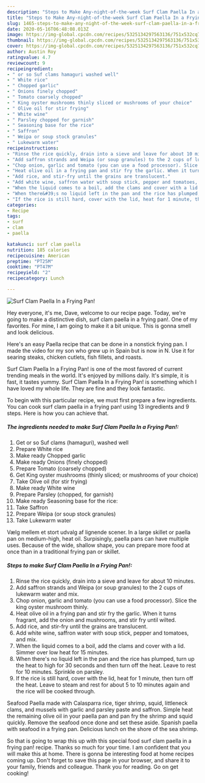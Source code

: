 ```yaml
---
description: "Steps to Make Any-night-of-the-week Surf Clam Paella In a Frying Pan!"
title: "Steps to Make Any-night-of-the-week Surf Clam Paella In a Frying Pan!"
slug: 1465-steps-to-make-any-night-of-the-week-surf-clam-paella-in-a-frying-pan
date: 2020-05-16T06:48:08.013Z
image: https://img-global.cpcdn.com/recipes/5325134297563136/751x532cq70/surf-clam-paella-in-a-frying-pan-recipe-main-photo.jpg
thumbnail: https://img-global.cpcdn.com/recipes/5325134297563136/751x532cq70/surf-clam-paella-in-a-frying-pan-recipe-main-photo.jpg
cover: https://img-global.cpcdn.com/recipes/5325134297563136/751x532cq70/surf-clam-paella-in-a-frying-pan-recipe-main-photo.jpg
author: Austin Roy
ratingvalue: 4.7
reviewcount: 9
recipeingredient:
- " or so Suf clams hamaguri washed well"
- " White rice"
- " Chopped garlic"
- " Onions finely chopped"
- " Tomato coarsely chopped"
- " King oyster mushrooms thinly sliced or mushrooms of your choice"
- " Olive oil for stir frying"
- " White wine"
- " Parsley chopped for garnish"
- " Seasoning base for the rice"
- " Saffron"
- " Weipa or soup stock granules"
- " Lukewarm water"
recipeinstructions:
- "Rinse the rice quickly, drain into a sieve and leave for about 10 minutes."
- "Add saffron strands and Weipa (or soup granules) to the 2 cups of lukewarm water and mix."
- "Chop onion, garlic and tomato (you can use a food processor). Slice the king oyster mushroom thinly."
- "Heat olive oil in a frying pan and stir fry the garlic. When it turns fragrant, add the onion and mushrooms, and stir fry until wilted."
- "Add rice, and stir-fry until the grains are translucent."
- "Add white wine, saffron water with soup stick, pepper and tomatoes, and mix."
- "When the liquid comes to a boil, add the clams and cover with a lid. Simmer over low heat for 15 minutes."
- "When there&#39;s no liquid left in the pan and the rice has plumped, turn up the heat to high for 30 seconds and then turn off the heat. Leave to rest for 10 minutes. Sprinkle on parsley."
- "If the rice is still hard, cover with the lid, heat for 1 minute, then turn off the heat. Leave to steam and rest for about 5 to 10 minutes again and the rice will be cooked through."
categories:
- Recipe
tags:
- surf
- clam
- paella

katakunci: surf clam paella 
nutrition: 185 calories
recipecuisine: American
preptime: "PT25M"
cooktime: "PT47M"
recipeyield: "2"
recipecategory: Lunch

---
```



![Surf Clam Paella In a Frying Pan!](https://img-global.cpcdn.com/recipes/5325134297563136/751x532cq70/surf-clam-paella-in-a-frying-pan-recipe-main-photo.jpg)

Hey everyone, it's me, Dave, welcome to our recipe page. Today, we're going to make a distinctive dish, surf clam paella in a frying pan!. One of my favorites. For mine, I am going to make it a bit unique. This is gonna smell and look delicious.

Here&#39;s an easy Paella recipe that can be done in a nonstick frying pan. I made the video for my son who grew up in Spain but is now in N. Use it for searing steaks, chicken cutlets, fish fillets, and roasts.

Surf Clam Paella In a Frying Pan! is one of the most favored of current trending meals in the world. It's enjoyed by millions daily. It's simple, it is fast, it tastes yummy. Surf Clam Paella In a Frying Pan! is something which I have loved my whole life. They are fine and they look fantastic.


To begin with this particular recipe, we must first prepare a few ingredients. You can cook surf clam paella in a frying pan! using 13 ingredients and 9 steps. Here is how you can achieve that.

<!--inarticleads1-->

##### The ingredients needed to make Surf Clam Paella In a Frying Pan!:

1. Get  or so Suf clams (hamaguri), washed well
1. Prepare  White rice
1. Make ready  Chopped garlic
1. Make ready  Onions (finely chopped)
1. Prepare  Tomato (coarsely chopped)
1. Get  King oyster mushrooms (thinly sliced; or mushrooms of your choice)
1. Take  Olive oil (for stir frying)
1. Make ready  White wine
1. Prepare  Parsley (chopped, for garnish)
1. Make ready  Seasoning base for the rice:
1. Take  Saffron
1. Prepare  Weipa (or soup stock granules)
1. Take  Lukewarm water


Vælg mellem et stort udvalg af lignende scener. In a large skillet or paella pan on medium-high, heat oil. Surpisingly, paella pans can have multiple uses. Because of the wide, shallow shape, you can prepare more food at once than in a traditional frying pan or skillet. 

<!--inarticleads2-->

##### Steps to make Surf Clam Paella In a Frying Pan!:

1. Rinse the rice quickly, drain into a sieve and leave for about 10 minutes.
1. Add saffron strands and Weipa (or soup granules) to the 2 cups of lukewarm water and mix.
1. Chop onion, garlic and tomato (you can use a food processor). Slice the king oyster mushroom thinly.
1. Heat olive oil in a frying pan and stir fry the garlic. When it turns fragrant, add the onion and mushrooms, and stir fry until wilted.
1. Add rice, and stir-fry until the grains are translucent.
1. Add white wine, saffron water with soup stick, pepper and tomatoes, and mix.
1. When the liquid comes to a boil, add the clams and cover with a lid. Simmer over low heat for 15 minutes.
1. When there&#39;s no liquid left in the pan and the rice has plumped, turn up the heat to high for 30 seconds and then turn off the heat. Leave to rest for 10 minutes. Sprinkle on parsley.
1. If the rice is still hard, cover with the lid, heat for 1 minute, then turn off the heat. Leave to steam and rest for about 5 to 10 minutes again and the rice will be cooked through.


Seafood Paella made with Calasparra rice, tiger shrimp, squid, littleneck clams, and mussels with garlic and parsley paste and saffron. Simple heat the remaining olive oil in your paella pan and pan fry the shrimp and squid quickly. Remove the seafood once done and set these aside. Spanish paella with seafood in a frying pan. Delicious lunch on the shore of the sea shrimp. 

So that is going to wrap this up with this special food surf clam paella in a frying pan! recipe. Thanks so much for your time. I am confident that you will make this at home. There is gonna be interesting food at home recipes coming up. Don't forget to save this page in your browser, and share it to your family, friends and colleague. Thank you for reading. Go on get cooking!
